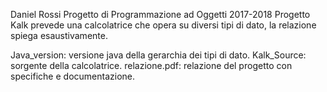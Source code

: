 Daniel Rossi
Progetto di Programmazione ad Oggetti 2017-2018
Progetto Kalk prevede una calcolatrice che opera su diversi tipi di dato, la relazione spiega esaustivamente.

Java_version: versione java della gerarchia dei tipi di dato.
Kalk_Source: sorgente della calcolatrice.
relazione.pdf: relazione del progetto con specifiche e documentazione.
